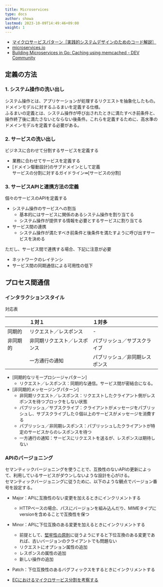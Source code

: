 ```yaml
---
title: Microservices
type: docs
author: showa
lastmod: 2023-10-09T14:49:46+09:00
waight: 1
---
```



- [マイクロサービスパターン［実践的システムデザインのためのコード解説］](https://www.amazon.co.jp/dp/B086JJNDKS/ref=dp-kindle-redirect?_encoding=UTF8&btkr=1)
- [microservices.io](https://microservices.io/index.html)
- [Building Microservices in Go: Caching using memcached - DEV Community](https://dev.to/mariocarrion/building-microservices-in-go-caching-using-memcached-2f1l)

## 定義の方法

### 1. システム操作の洗い出し

システム操作とは、アプリケーションが処理するリクエストを抽象化したもの。ドメインモデルに対するふるまいを定義する仕様。  
ふるまいの定義とは、システム操作が呼び出されたときに満たすべき前条件と、操作終了後に満たさないとならない後条件。これらを定義するために、高水準のドメインモデルを定義する必要がある。  

### 2. サービスの洗い出し

ビジネスに合わせて分割するサービスを定義する  

- 業務に合わせてサービスを定義する
- [ドメイン駆動設計]のサブドメインとして定義  
サービスの分割に対するガイドライン⇛[サービスの分割]

### 3. サービスAPIと連携方法の定義

個々のサービスのAPIを定義する

- システム操作のサービスへの割当
  - 基本的にはサービスに関係のあるシステム操作を割り当てる
  - システム操作が提供する情報を必要とするサービスに割り当てる
- サービス間の連携
  - システム操作が満たすべき前条件と後条件を満たすように呼び出すサービスを決める

ただし、サービス間で連携する場合、下記に注意が必要

- ネットワークのレイテンシ
- サービス間の同期通信による可用性の低下

## プロセス間通信

### インタラクションスタイル

対応表

|  | １対１ | １対多 |
|:--|:--|:--|
| 同期的 | リクエスト／レスポンス | - |
| 非同期的 | 非同期リクエスト／レスポンス | パブリッシュ／サブスクライブ |
|  | 一方通行の通知 | パブリッシュ／非同期レスポンス |

- [同期的なリモープロシージャパターン]
  - リクエスト／レスポンス：同期的な通信。サービス間が密結合になる。
- [非同期的メッセージングパターン]
  - 非同期リクエスト／レスポンス：リクエストしたクライアント側がレスポンスを待つブロックをしない状態
  - パブリッシュ／サブスクライブ：クライアントがメッセージをパブリッシュし、サブスクライブした０個以上のサービスがメッセージを消費する
  - パブリッシュ／非同期レスポンス：パブリッシュしたクライアントが特定のサービスからのレスポンスを待つ
  - 一方通行の通知：サービスにリクエストを送るが、レスポンスは期待しない

### APIのバージョニング

セマンティックバージョニングを使うことで、互換性のないAPIの更新によって、利用しているサービスがダウンしないような設計を心がける。  
セマンティックバージョニングに従うために、以下のような観点でバージョン番号を設定する。  

- Major：APIに互換性のない変更を加えるときにインクリメントする
  - HTTPベースの場合、パスにバージョンを組み込んだり、MIMEタイプにversionを含めることで互換性を保つ
- Minor：APIに下位互換のある変更を加えるときにインクリメントする
  - 前提として、[堅牢性の原則](https://gist.github.com/Gab-km/b55cab2cf7ced73492f325c6831601f8)に従うようにすると下位互換のある変更であれば、古いバージョンのクライアントでも問題ない
  - リクエストにオプション属性の追加
  - レスポンスの属性の追加
  - 新しい操作の追加
- Patch：下位互換性のあるバグフィックスをするときにインクリメントする

- [ECにおけるマイクロサービス分割を考察する](https://steam.place/entry/2019/01/13/221041)
